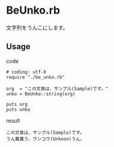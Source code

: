 # BeUnko.rb

文字列をうんこにします。

## Usage
code
```
# coding: utf-8
require "./be_unko.rb"

org  = "この文章は、サンプル(Sample)です。"
unko = BeUnko::string(org)

puts org
puts unko
```
result
```
この文章は、サンプル(Sample)です。
うん糞糞う、ウンコウ(Unkooo)うん。
```
